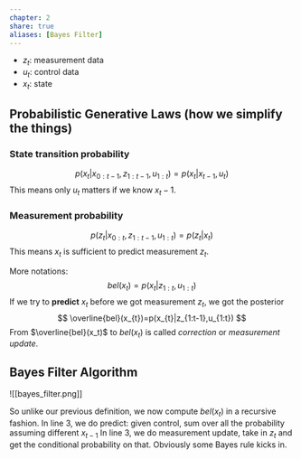 ```yaml
---
chapter: 2
share: true
aliases: [Bayes Filter]
---
```


- $z_t$: measurement data
- $u_t$: control data
- $x_t$: state

## Probabilistic Generative Laws (how we simplify the things) 
### State transition probability

$$
p(x_t|x_{0:t-1}, z_{1:t-1}, u_{1:t}) = p(x_t|x_{t-1}, u_t)
$$
This means only $u_t$ matters if we know $x_t-1$. 
### Measurement probability
$$
p(z_t|x_{0:t}, z_{1:t-1}, u_{1:t}) = p(z_t|x_t)
$$
This means $x_t$ is sufficient to predict measurement $z_t$.

More notations:
$$bel(x_{t}) = p(x_t|z_{1:t}, u_{1:t})$$
If we try to **predict** $x_t$ before we got measurement $z_t$, we got the posterior
$$
\overline{bel}(x_{t})=p(x_{t}|z_{1:t-1},u_{1:t})
$$
From $\overline{bel}(x_t)$ to $bel(x_t)$ is called *correction* or *measurement update*.

## Bayes Filter Algorithm
![[bayes_filter.png]]

So unlike our previous definition, we now compute $bel(x_t)$ in a recursive fashion. 
In line 3, we do predict: given control, sum over all the probability assuming different $x_{t-1}$
In line 3, we do measurement update, take in $z_t$ and get the conditional probability on that. Obviously some Bayes rule kicks in.